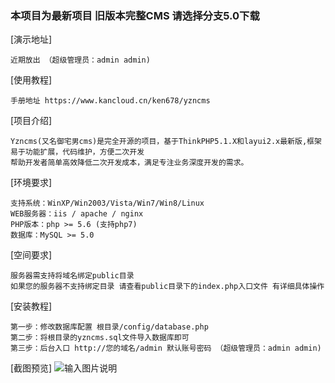 ### 本项目为最新项目  旧版本完整CMS 请选择分支5.0下载
[演示地址]  
```
近期放出 （超级管理员：admin admin)
```

[使用教程]
```
手册地址 https://www.kancloud.cn/ken678/yzncms
```

[项目介绍]
```
Yzncms(又名御宅男cms)是完全开源的项目，基于ThinkPHP5.1.X和layui2.x最新版,框架易于功能扩展，代码维护，方便二次开发  
帮助开发者简单高效降低二次开发成本，满足专注业务深度开发的需求。
```
[环境要求]
```
支持系统：WinXP/Win2003/Vista/Win7/Win8/Linux
WEB服务器：iis / apache / nginx
PHP版本：php >= 5.6 (支持php7)
数据库：MySQL >= 5.0
```
[空间要求]
```
服务器需支持将域名绑定public目录
如果您的服务器不支持绑定目录 请查看public目录下的index.php入口文件 有详细具体操作
```
[安装教程]
```
第一步：修改数据库配置 根目录/config/database.php  
第二步：将根目录的yzncms.sql文件导入数据库即可  
第三步：后台入口 http://您的域名/admin 默认账号密码 （超级管理员：admin admin)
```
[截图预览]
![输入图片说明](https://images.gitee.com/uploads/images/2018/1008/131345_22a1268c_555541.png "YZNCMS后台管理系统.png")